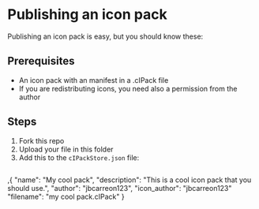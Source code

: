 # Publishing an icon pack

Publishing an icon pack is easy, but you should know these:

## Prerequisites
* An icon pack with an manifest in a .cIPack file
* If you are redistributing icons, you need also a permission from the author 

## Steps
1. Fork this repo
2. Upload your file in this folder
3. Add this to the `cIPackStore.json` file:
   ```json
,{
   "name": "My cool pack",
   "description": "This is a cool icon pack that you should use.",
   "author": "jbcarreon123",
   "icon_author": "jbcarreon123"
   "filename": "my cool pack.cIPack"
}
   ```
